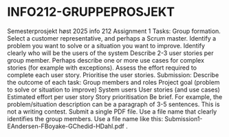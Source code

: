 # INFO212-GRUPPEPROSJEKT
Semesterprosjekt høst 2025 info 212
Assignment 1
Tasks:
Group formation. Select a customer representative, and perhaps a Scrum master.
Identify a problem you want to solve or a situation you want to improve.
Identify clearly who will be the users of the system
Describe 2-3 user stories per group member.
Perhaps describe one or more use cases for complex stories (for example with exceptions).
Assess the effort required to complete each user story.
Prioritise the user stories.
Submission:
Describe the outcome of each task:
Group members and roles
Project goal (problem to solve or situation to improve)
System users
User stories (and use cases)
Estimated effort per user story
Story prioritisation
Be brief. For example, the problem/situation description can be a paragraph of 3-5 sentences. This is not a writing contest.
Submit a single PDF file. Use a file name that clearly identifies the group members. Use a file name like this: Submission1-EAndersen-FBoyake-GChedid-HDahl.pdf .
